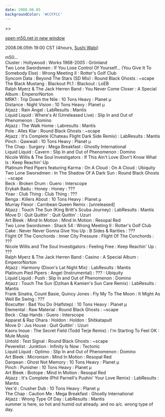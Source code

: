 ```yaml
---
date: 2008.06.05
backgroundColor: '#CCFFCC'
---
```


\>>

[open m50.net in new window  
](http://m50.net/)

2008.06.05th 19:00 CST (4hours, [Sushi Wabi](http://www.sushiwabi.com/))

m50...  
Cluster : Hollywood : Works 1968-2005 : Grönland  
Two Lone Swordsmen : If You Lose Control Of Yourself... (You Give It To Somebody Else) : Wrong Meeting II : Rotter's Golf Club  
Syncom Data : Beyond The Stars (SD Mix) : Round Black Ghosts : ~scape  
The Black Mustang : Blackout Pt.1 : Blackout : LoEB  
Ralph Myerz & The Jack Herren Band : You Never Come Closer : A Special Album : EmperorNorton  
MRK1 : Trip Down the Nile : 10 Tons Heavy : Planet µ  
Distance : Night Vision : 10 Tons Heavy : Planet µ  
Atjazz : Rain Angel : LabResults : Mantis  
Liquid Liquid : Where's Al (Unreleased Live) : Slip In and Out of Phenomenon : Domino  
Atjazz : The Walk Home : Labresults : Mantis  
Pole : Alles Klar : Round Black Ghosts : ~scape  
Atjazz : It's Complete (Chateau Flight Dark Side Remix) : LabResults : Mantis  
Pinch : Qawwali : 10 Tons Heavy : Planet µ  
The Chap : Surgery : Mega Breakfast : Ghostly International  
Liquid Liquid : Cavern : Slip In and Out of Phenomenon : Domino  
Nicole Willis & The Soul Investigators : If This Ain't Love (Don't Know What Is : Keep Reachin' Up  
Platinum Pied Pipers featuring Karma : On A Cloud : On A Cloud : Ubiquity  
Two Lone Sworsdmen : In The Shadow Of A Dark Sun : Round Black Ghosts : ~scape  
Beck : Broken Drum : Guero : Interscope  
Erykah Badu : Honey : Honey : ???  
Yoav : Club Thing : Club Thing : ???  
Benga : Killers About : 10 Tons Heavy : Planet µ  
Murray Flexor : Carribean Queen Remix : \[unreleased\]  
Atjazz : Touch The Sun (King Britt's Scuba Journey) : LabResults : Mantis  
Move D : Quit Quittin' : Quit Quittin' : Uzuri  
Art Bleek : Mind In Motion : Mind In Motion : Resopal Red  
Two Lone Swordsmen : Shack 54 : Wrong Meeting II : Rotter's Golf Club  
Cake : Never Never Gonna Give You Up : B Sides & Rarities : ???  
Flight Of The Conchords : Inner City Pressure : Flight Of The Conchords : ???  
Nicole Willis and The Soul Investigators : Feeling Free : Keep Reachin' Up : ???  
Ralph Myerz & The Jack Herren Band : Casino : A Special Album : EmperorNorton  
Atjazz : Harmony (Dixon's Lat Night Mix) : LabResults : Mantis  
Platinum Pied Pipers : Angel (Instrumental) : ??? : Ubiquity  
Liquid Liquid : Push : Slip In and Out of Phenomenon : Domino  
Atjazz : Touch The Sun (Dzihan & Kamien's Sun Care Remix) : LabResults : Mantis  
Frank Sinatra, Count Basie, Quincy Jones : Fly My To The Moon : It Might As Well Be Swing : ???  
Boxcutter : Bad You Do (Halfstep) : 10 Tons Heavy : Planet µ  
Elemental : Raw Material : Round Black Ghosts : ~scape  
Beck : Clap Hands : Guero : Interscope  
Apparat & Raz Ohara : Holdon : Holdon : Shitkatapult  
Move D : Jus House : Quit Quittin' : Uzuri  
Kaoru Inoue : The Secret Field (Todd Terje Remix) : I'm Starting To Feel OK : Mule Musiq  
Untold : Test Signal : Round Black Ghosts : ~scape  
Peverelist : Junktion : Infinity Is Now : Tectonic  
Liquid Liquid : Optimo : Slip In and Out of Phenomenon : Domino  
Art Bleek : Micronism : Mind In Motion : Resopal Red  
Darqwan : Ghost Not Memory : 10 Tons Heavy : Planet µ  
Pinch : Punisher : 10 Tons Heavy : Planet µ  
Art Bleek : Biotope : Mind In Motion : Resopal Red  
Atjazz : It's Complete (Phil Parnell's Pushin' Your Love Remix) : LabResults : Mantis  
Vex'd : Crusher Dub : 10 Tons Heavy : Planet µ  
The Chap : Caution Me : Mega Breakfast : Ghostly International  
Atjazz : Wrong Type Of Day : LabResults : Mantis  
summer is here, so hot and humid out already. and no a/c. wrong type of day.